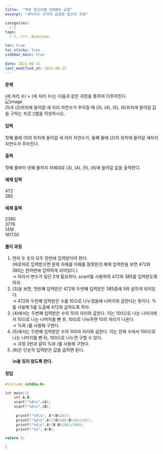 ```yaml
---
title:  "백준 알고리즘 2588번 곱셈"
excerpt: "세자리수 숫자의 곱셈중 필산의 과정"

categories:
  - C
tags:
  - C, C++, Baekjoon

toc: true
toc_sticky: true
sidebar_main: true
 
date: 2021-08-15
last_modified_at: 2021-08-15
---
```

#### 문제
 (세 자리 수) × (세 자리 수)는 다음과 같은 과정을 통하여 이루어진다.<br>
 ![image](https://user-images.githubusercontent.com/84630434/129470614-2ef74017-0415-42ec-b3b4-7fb203c80980.png)<br>
 (1)과 (2)위치에 들어갈 세 자리 자연수가 주어질 때 (3), (4), (5), (6)위치에 들어갈 값을 구하는 프로그램을 작성하시오.

#### 입력
 첫째 줄에 (1)의 위치에 들어갈 세 자리 자연수가, 둘째 줄에 (2)의 위치에 들어갈 세자리 자연수가 주어진다.

#### 출력
 첫째 줄부터 넷째 줄까지 차례대로 (3), (4), (5), (6)에 들어갈 값을 출력한다.

#### 예제 입력
 472<br>
 385

#### 예제 출력
 2360<Br>
 3776<Br>
 1416<Br>
 181720

#### 풀이 과정

1. 먼저 두 숫자 모두 한번에 입력받아야 한다. <BR>
(따로따로 입력받으면 문제 자체를 이해를 잘못한것.예제 입력란을 보면 472와 385는 한꺼번에 입력하게 되어있다.)<br>
→ 따라서 변수가 일단 2개 필요하다. scanf를 사용하여 472와 385를 입력받도록 하자.<br>
2. (3)을 보면, 첫번쨰 입력받은 472와 두번째 입력받은 385중에 5와 곱하게 되어있다.<br>
→ 472와 두번째 입력받은 수를 10으로 나누었을때 나머지와 곱한다는 뜻이다. %를 사용해 5를 도출해 472와 곱하도록 하자.<br>
3. (4)에서는 두번째 입력받은 수의 10의 자리와 곱한다. 이는 100으로 나눈 나머지에서 10으로 나눈 나머지를 뺀 후, 10으로 나눠주면 10의 자리가 나온다.<br>
→ %와 /를 사용해 구한다.<br>
4. (5)에서는 두번째 입력받은 수의 100의 자리와 곱한다. 이는 전체 수에서 100으로 나눈 나머지를 뺀 뒤, 100으로 나누면 구할 수 있다. <br>
→ 과정 3번과 같이 %와 /를 사용해 구한다.<Br>
5. (6)은 단순히 입력받은 값을 곱하면 된다. 
<Br><Br>
**\n을 잊지 않도록 한다.**

#### 정답  

```c
#include <stdio.h>

int main(){
    int A,B;
    scanf("%d\n",&A);
    scanf("%d\n",&B);
    
     printf("%d\n", A*(B%10));
     printf("%d\n",A*((B%100-B%10)/10));
     printf("%d\n",A*(B-B%100)/100);
     printf("%d", A*B);

return 0;

}
```

